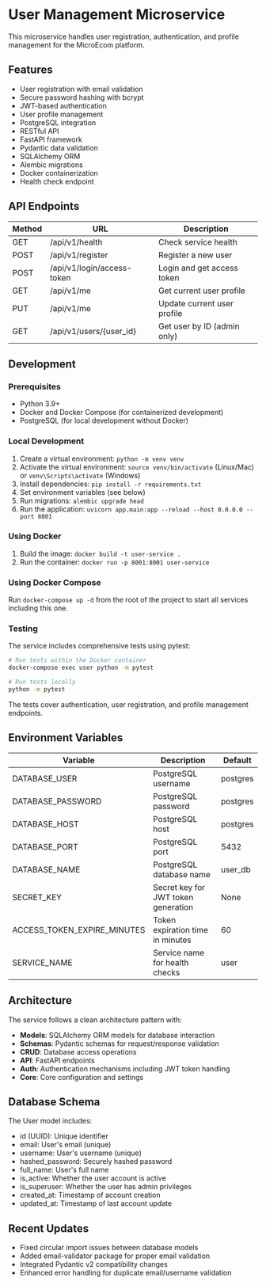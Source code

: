 # User Management Microservice

This microservice handles user registration, authentication, and profile management for the MicroEcom platform.

## Features

- User registration with email validation
- Secure password hashing with bcrypt
- JWT-based authentication
- User profile management
- PostgreSQL integration
- RESTful API
- FastAPI framework
- Pydantic data validation
- SQLAlchemy ORM
- Alembic migrations
- Docker containerization
- Health check endpoint

## API Endpoints

| Method | URL | Description |
| ------ | --- | ----------- |
| GET | /api/v1/health | Check service health |
| POST | /api/v1/register | Register a new user |
| POST | /api/v1/login/access-token | Login and get access token |
| GET | /api/v1/me | Get current user profile |
| PUT | /api/v1/me | Update current user profile |
| GET | /api/v1/users/{user_id} | Get user by ID (admin only) |

## Development

### Prerequisites

- Python 3.9+
- Docker and Docker Compose (for containerized development)
- PostgreSQL (for local development without Docker)

### Local Development

1. Create a virtual environment: `python -m venv venv`
2. Activate the virtual environment: `source venv/bin/activate` (Linux/Mac) or `venv\Scripts\activate` (Windows)
3. Install dependencies: `pip install -r requirements.txt`
4. Set environment variables (see below)
5. Run migrations: `alembic upgrade head`
6. Run the application: `uvicorn app.main:app --reload --host 0.0.0.0 --port 8001`

### Using Docker

1. Build the image: `docker build -t user-service .`
2. Run the container: `docker run -p 8001:8001 user-service`

### Using Docker Compose

Run `docker-compose up -d` from the root of the project to start all services including this one.

### Testing

The service includes comprehensive tests using pytest:

```bash
# Run tests within the Docker container
docker-compose exec user python -m pytest

# Run tests locally
python -m pytest
```

The tests cover authentication, user registration, and profile management endpoints.

## Environment Variables

| Variable | Description | Default |
| -------- | ----------- | ------- |
| DATABASE_USER | PostgreSQL username | postgres |
| DATABASE_PASSWORD | PostgreSQL password | postgres |
| DATABASE_HOST | PostgreSQL host | postgres |
| DATABASE_PORT | PostgreSQL port | 5432 |
| DATABASE_NAME | PostgreSQL database name | user_db |
| SECRET_KEY | Secret key for JWT token generation | None |
| ACCESS_TOKEN_EXPIRE_MINUTES | Token expiration time in minutes | 60 |
| SERVICE_NAME | Service name for health checks | user |

## Architecture

The service follows a clean architecture pattern with:

- **Models**: SQLAlchemy ORM models for database interaction
- **Schemas**: Pydantic schemas for request/response validation
- **CRUD**: Database access operations
- **API**: FastAPI endpoints
- **Auth**: Authentication mechanisms including JWT token handling
- **Core**: Core configuration and settings

## Database Schema

The User model includes:
- id (UUID): Unique identifier
- email: User's email (unique)
- username: User's username (unique)
- hashed_password: Securely hashed password
- full_name: User's full name
- is_active: Whether the user account is active
- is_superuser: Whether the user has admin privileges
- created_at: Timestamp of account creation
- updated_at: Timestamp of last account update

## Recent Updates

- Fixed circular import issues between database models
- Added email-validator package for proper email validation
- Integrated Pydantic v2 compatibility changes
- Enhanced error handling for duplicate email/username validation 